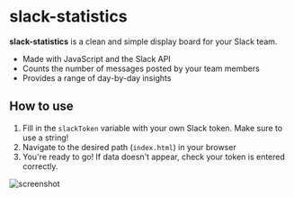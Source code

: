 # slack-statistics

**slack-statistics** is a clean and simple display board for your Slack team.
* Made with JavaScript and the Slack API
* Counts the number of messages posted by your team members
* Provides a range of day-by-day insights

## How to use

1. Fill in the `slackToken` variable with your own Slack token. Make sure to use a string!
2. Navigate to the desired path (`index.html`) in your browser
3. You're ready to go! If data doesn't appear, check your token is entered correctly.

![screenshot](http://i.imgur.com/4WtRU8w.png)

